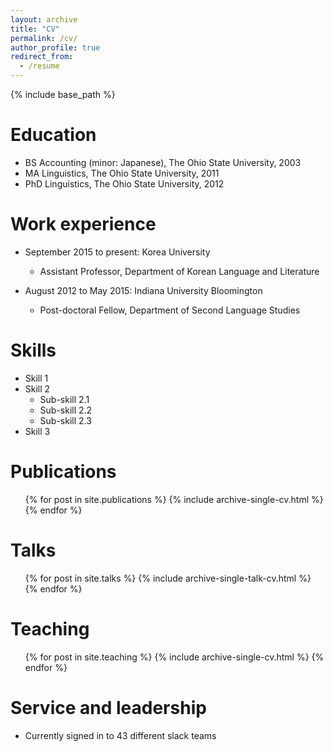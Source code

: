 ```yaml
---
layout: archive
title: "CV"
permalink: /cv/
author_profile: true
redirect_from:
  - /resume
---
```


{% include base_path %}

Education
======
* BS Accounting (minor: Japanese), The Ohio State University, 2003
* MA Linguistics, The Ohio State University, 2011
* PhD Linguistics, The Ohio State University, 2012

Work experience
======
* September 2015 to present: Korea University
  * Assistant Professor, Department of Korean Language and Literature

* August 2012 to May 2015: Indiana University Bloomington
  * Post-doctoral Fellow, Department of Second Language Studies
  
Skills
======
* Skill 1
* Skill 2
  * Sub-skill 2.1
  * Sub-skill 2.2
  * Sub-skill 2.3
* Skill 3

Publications
======
  <ul>{% for post in site.publications %}
    {% include archive-single-cv.html %}
  {% endfor %}</ul>
  
Talks
======
  <ul>{% for post in site.talks %}
    {% include archive-single-talk-cv.html %}
  {% endfor %}</ul>
  
Teaching
======
  <ul>{% for post in site.teaching %}
    {% include archive-single-cv.html %}
  {% endfor %}</ul>
  
Service and leadership
======
* Currently signed in to 43 different slack teams
